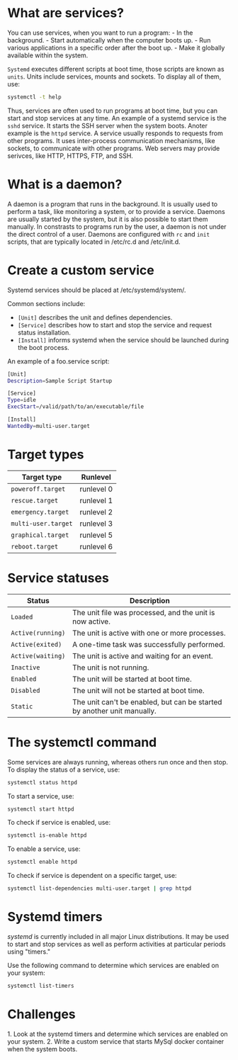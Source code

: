 <h1>What are services?</h1>
You can use services, when you want to run a program:
- In the background.
- Start automatically when the computer boots up.
- Run various applications in a specific order after the boot up.
- Make it globally available within the system.

<code>Systemd</code> executes different scripts at boot time, those scripts are known as <code>units</code>. Units include services, mounts and sockets. To display all of them, use:

```bash
systemctl -t help
```

Thus, services are often used to run programs at boot time, but you can start and stop services at any time. An example of a systemd service is the <code>sshd</code> service. It starts the SSH server when the system boots. Anoter example is the <code>httpd</code> service. A service usually responds to requests from other programs. It uses inter-process communication mechanisms, like sockets, to communicate with other programs. Web servers may provide serivces, like HTTP, HTTPS, FTP, and SSH.

<h1>What is a daemon?</h1>
A daemon is a program that runs in the background. It is usually used to perform a task, like monitoring a system, or to provide a service. Daemons are usually started by the system, but it is also possible to start them manually. In constrasts to programs run by the user, a daemon is not under the direct control of a user. Daemons are configured with <code>rc</code> and <code>init</code> scripts, that are typically located in /etc/rc.d and /etc/init.d.

<h1>Create a custom service</h1>

Systemd services should be placed at /etc/systemd/system/.

Common sections include:

* <code>[Unit]</code> describes the unit and defines dependencies.
* <code>[Service]</code> describes how to start and stop the service and request status installation.
* <code>[Install]</code> informs systemd when the service should be launched during the boot process. 

An example of a foo.service script:

```bash
[Unit]
Description=Sample Script Startup

[Service]
Type=idle
ExecStart=/valid/path/to/an/executable/file

[Install]
WantedBy=multi-user.target
```

<h1>Target types</h1>

| Target type | Runlevel |
| --- | --- |
| <code>poweroff.target</code> | runlevel 0 |
| <code>rescue.target</code> | runlevel 1 |
| <code>emergency.target</code> | runlevel 2 |
| <code>multi-user.target</code> | runlevel 3 |
| <code>graphical.target</b></code> | runlevel 5 |
| <code>reboot.target</code> | runlevel 6 |

<h1>Service statuses</h1>

| Status | Description |
| --- | --- |
| <code>Loaded</code> | The unit file was processed, and the unit is now active. |
| <code>Active(running)</code> | The unit is active with one or more processes. |
| <code>Active(exited)</code> | A one-time task was successfully performed. |
| <code>Active(waiting)</code> | The unit is active and waiting for an event. |
| <code>Inactive</b></code> | The unit is not running.  |
| <code>Enabled</code> | The unit will be started at boot time. |
| <code>Disabled</code> |The unit will not be started at boot time. |
| <code>Static</code> | The unit can't be enabled, but can be started by another unit manually. |

<h1>The systemctl command</h1>

Some services are always running, whereas others run once and then stop. To display the status of a service, use:

```bash
systemctl status httpd
```

To start a service, use:

```bash
systemctl start httpd
```

To check if service is enabled, use:

```bash
systemctl is-enable httpd
```

To enable a service, use:

```bash
systemctl enable httpd
```

To check if service is dependent on a specific target, use:

```bash
systemctl list-dependencies multi-user.target | grep httpd
```

<h1>Systemd timers</h1>
<i>systemd</i> is currently included in all major Linux distributions. It may be used to start and stop services as well as perform activities at particular periods using "timers."

Use the following command to determine which services are enabled on your system: 

```bash
systemctl list-timers
```

<h1>Challenges</h1> 
1. Look at the systemd timers and determine which services are enabled on your system.
2. Write a custom service that starts MySql docker container when the system boots.
